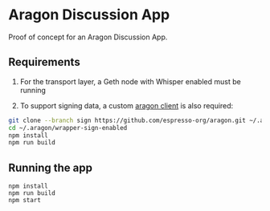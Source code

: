 # Aragon Discussion App


Proof of concept for an Aragon Discussion App.


## Requirements

1. For the transport layer, a Geth node with Whisper enabled must be running

2. To support signing data, a custom [aragon client](https://github.com/espresso-org/aragon.git) is also required:

```sh
git clone --branch sign https://github.com/espresso-org/aragon.git ~/.aragon/wrapper-sign-enabled
cd ~/.aragon/wrapper-sign-enabled
npm install 
npm run build
```

## Running the app

```ssh
npm install
npm run build
npm start
```

